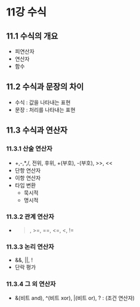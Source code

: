 # 11강 수식

##  11.1 수식의 개요
* 피연산자
* 연산자
* 함수

## 11.2 수식과 문장의 차이
* 수식 : 값을 나타내는 표현
* 문장 : 처리를 나타내는 표현

## 11.3 수식과 연산자

### 11.3.1 산술 연산자
* +,-,*,/, 전위, 후위, +(부호), -(부호), >>, << 
* 단항 연산자
* 이항 연산자
* 타입 변환
  * 묵시적
  * 명시적

### 11.3.2 관계 연산자
* >, >=, ==, <=, <, !=

### 11.3.3 논리 연산자
* &&, ||, !
* 단락 평가

### 11.3.4 그 외 연산자
* &(비트 and), ^(비트 xor), |(비트 or), ? : (조건 연산자)

